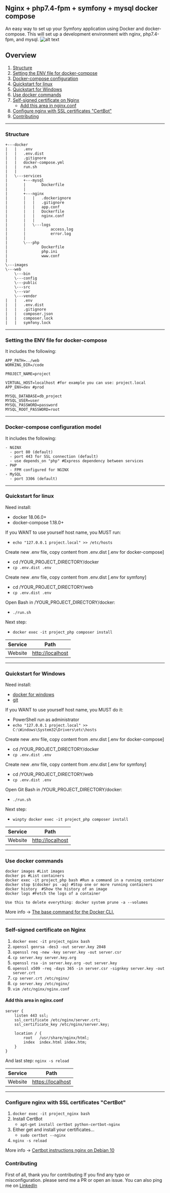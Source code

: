 ## Nginx + php7.4-fpm + symfony + mysql docker compose
An easy way to set up your Symfony application using Docker and docker-compose.
This will set up a development environment with nginx, php7.4-fpm, and mysql.
![alt text](images/schema.png)

## Overview
1. [Structure](#structure)
2. [Setting the ENV file for docker-compose](#setting-the-env-file-for-docker-compose)
3. [Docker-compose configuration](#docker-compose-configuration)
4. [Quickstart for linux](#quickstart-for-linux )
5. [Quickstart for Windows](#quickstart-for-windows)
6. [Use docker commands](#use-docker-commands)
7. [Self-signed certificate on Nginx](#self-signed-certificate-on-nginx)
    * [Add this area in nginx.conf](#add-this-area-in-nginx.conf)
8. [Configure nginx with SSL certificates "CertBot"](#configure-nginx-with-ssl-certificates-certbot)
9. [Contributing](#contributing)



___
### Structure 
~~~
+---docker
|   |   .env
|   |   .env.dist
|   |   .gitignore
|   |   docker-compose.yml
|   |   run.sh
|   |
|   \---services
|       +---mysql
|       |       Dockerfile
|       |
|       +---nginx
|       |   |   .dockerignore
|       |   |   .gitignore
|       |   |   app.conf
|       |   |   Dockerfile
|       |   |   nginx.conf
|       |   |
|       |   \---logs
|       |           access.log
|       |           error.log
|       |
|       \---php
|               Dockerfile
|               php.ini
|               www.conf
|
\---images
\---web
    \---bin
    \---config
    \---public
    \---src
    \---var
    \---vendor
|   |   .env
|   |   .env.dist
|   |   .gitignore
|   |   composer.json
|   |   composer.lock
|   |   symfony.lock
~~~
___
### Setting the ENV file for docker-compose

It includes the following:
~~~
APP_PATH=../web
WORKING_DIR=/code

PROJECT_NAME=project

VIRTUAL_HOST=localhost #for example you can use: project.local
APP_ENV=dev #prod

MYSQL_DATABASE=db_project
MYSQL_USER=user
MYSQL_PASSWORD=password
MYSQL_ROOT_PASSWORD=root
~~~

___
### Docker-compose configuration model

It includes the following:
~~~
- NGINX
  - port 80 (default)
  - port 443 for SSL connection (default)
  - use depends_on "php" #Express dependency between services
- PHP
  - FPM configured for NGINX
- MySQL
  - port 3306 (default)
~~~

___
### Quickstart for linux 

Need install:
- docker 18.06.0+
- docker-compose 1.18.0+

If you WANT to use yourself host name, you MUST run:
- ```echo "127.0.0.1 project.local" >> /etc/hosts```

Create new .env file, copy content from .env.dist [.env for docker-compose]
- cd /YOUR_PROJECT_DIRECTORY/docker
- ```cp .env.dist .env```

Create new .env file, copy content from .env.dist [.env for symfony]
- cd /YOUR_PROJECT_DIRECTORY/web 
- ```cp .env.dist .env```

Open Bash in /YOUR_PROJECT_DIRECTORY/docker:
- ```./run.sh```

Next step:
* ```docker exec -it project_php composer install```

| Service      | Path                    |
| ------------ | ----------------------- |
| Website      | [http://localhost](http://localhost)| 

___
### Quickstart for Windows

Need install:
* [docker for windows](https://docs.docker.com/docker-for-windows/install/)
* [git](https://git-scm.com/downloads)

If you WANT to use yourself host name, you MUST do it:
- PowerShell run as administrator
- ```echo "127.0.0.1 project.local" >> C:\Windows\System32\Drivers\etc\hosts```

Create new .env file, copy content from .env.dist [.env for docker-compose]
- cd /YOUR_PROJECT_DIRECTORY/docker 
- ```cp .env.dist .env```

Create new .env file, copy content from .env.dist [.env for symfony]
- cd /YOUR_PROJECT_DIRECTORY/web 
- ```cp .env.dist .env```

Open Git Bash in /YOUR_PROJECT_DIRECTORY/docker:
- ```./run.sh```

Next step:
* ```winpty docker exec -it project_php composer install```
    
| Service      | Path                    |
| ------------ | ----------------------- |
| Website      | [http://localhost](http://localhost)|  
___
### Use docker commands
    docker images #List images
    docker ps #List containers
    docker exec -it project_php bash #Run a command in a running container
    docker stop $(docker ps -aq) #Stop one or more running containers
    docker history	#Show the history of an image
    docker logs	#Fetch the logs of a container
    
    Use this to delete everything: docker system prune -a --volumes

More info -> [The base command for the Docker CLI.](https://docs.docker.com/engine/reference/commandline/docker/)
___
### Self-signed certificate on Nginx
1. ```docker exec -it project_nginx bash```
2. ```openssl genrsa -des3 -out server.key 2048```
3. ```openssl req -new -key server.key -out server.csr```
4. ```cp server.key server.key.org```
5. ```openssl rsa -in server.key.org -out server.key```
6. ```openssl x509 -req -days 365 -in server.csr -signkey server.key -out server.crt```
7. ```cp server.crt /etc/nginx/```
8. ```cp server.key /etc/nginx/```
9. ```vim /etc/nginx/nginx.conf```

#### Add this area in nginx.conf
    server {
        listen 443 ssl;
        ssl_certificate /etc/nginx/server.crt;
        ssl_certificate_key /etc/nginx/server.key;

        location / {
            root   /usr/share/nginx/html;
            index  index.html index.htm;
        }
    }
And last step: ```nginx -s reload```

| Service      | Path                    |
| ------------ | ----------------------- |
| Website      | [https://localhost](https://localhost)| 
___
### Configure nginx with SSL certificates "CertBot"
1. ```docker exec -it project_nginx bash```
2. Install CertBot
    * ```apt-get install certbot python-certbot-nginx```
3. Either get and install your certificates...
    * ```sudo certbot --nginx```
4. ```nginx -s reload```

More info -> [Certbot instructions nginx on Debian 10](https://certbot.eff.org/lets-encrypt/debianbuster-nginx.html)

### Contributing
First of all, thank you for contributing 
If you find any typo or misconfiguration. please send me a PR or open an issue. You can also ping me on [LinkedIn](https://www.linkedin.com/in/vitalii-sanin-72118b170/)